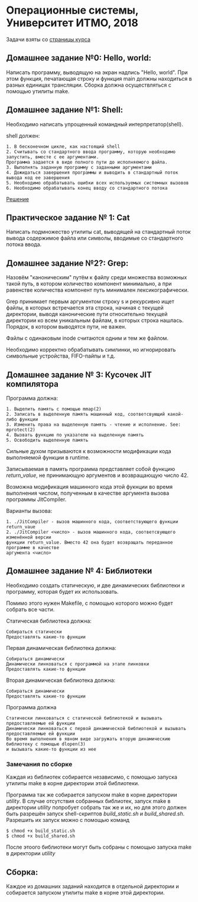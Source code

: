 # Операционные системы, Университет ИТМО, 2018

Задачи взяты со [страницы курса](http://neerc.ifmo.ru/~os/hw.html)

## Домашнее задание №0: Hello, world:

Написать программу, выводящую на экран надпись "Hello, world". При этом функция, печатающая строку и функция main должны
находиться в разных единицах трансляции. Сборка должна осуществляться с помощью утилиты make.

## Домашнее задание №1: Shell:

Необходимо написать упрощенный командный интерпретатор(shell).

shell должен:

    1. В бесконечном цикле, как настоящий shell
    2. Считывать со стандартного ввода программу, которую необходимо запустить, вместе с ее аргументами. 
    Программа задается в виде полного пути до исполняемого файла.
    3. Выполнять заданную программу с заданными аргументами
    4. Дожидаться завершения программы и выводить в стандартный поток вывода код ее завершения
    5. Необходимо обрабатывать ошибки всех используемых системных вызовов
    6. Необходимо обрабатывать конец вводу со стандартного потока

[Решение](Shell/)

## Практическое задание № 1: Cat

Написать подмножество утилиты cat, выводящей на стандартный поток вывода содержимое файла или символы, вводимые со стандартного потока ввода.

## Домашнее задание №2?: Grep:

Назовём "каноническим" путём к файлу среди множества возможных такой путь, в котором количество компонент минимально, а при равенстве количества компонент путь минимален лексикографически.

Grep принимает первым аргументом строку s и рекурсивно ищет файлы, в которых встречается эта строка, начиная с текущей директории, выводя канонические пути относительно текущей директории ко всем уникальным файлам, в которых строка нашлась. Порядок, в котором выводятся пути, не важен.

Файлы с одинаковым inode считаются одним и тем же файлом.

Необходимо корректно обрабатывать симлинки, но игнорировать символьные устройства, FIFO-пайпы и т.д.

## Домашнее задание № 3: Кусочек JIT компилятора

Программа должна:

    1. Выделить память с помощью mmap(2)
    2. Записать в выделенную память машинный код, соответсвующий какой-либо функции
    3. Изменить права на выделенную память - чтение и исполнение. See: mprotect(2)
    4. Вызвать функцию по указателю на выделенную память
    5. Освободить выделенную память
    
Сильные духом призываются к возможности модификации кода выполняемой функции в runtime.

Записываемая в память программа представляет собой функцию *return_value*, не принимающую аргументов и возвращающую число 42.

Возможна модификация машинного кода этой фукнции во время выполнения числом, полученным в качестве аргумента вызова программы JitCompiler.

Варианты вызова:

    1. ./JitCompiler - вызов машинного кода, соответствующего функции return_vaue
    2. ./JitCompiler <число> - вызов машинного кода, соответсвующего изменённой версии 
    функции return_value. Вместо 42 она будет возвращать переданное программе в качестве 
    аргумента <число>

## Домашнее задание № 4: Библиотеки
Необходимо создать статическую, и две динамических библиотеки и программу, которая будет их использовать.

Помимо этого нужен Makefile, с помощью которого можно будет собрать все части.

Статическая библиотека должна:

    Собираться статически
    Предоставлять какие-то функции

Первая динамическая библиотека должна:

    Собираться динамически
    Динамически линковаться с программой на этапе линковки
    Предоставлять какие-то функции

Вторая динамическая библиотека должна:

    Собираться динамически
    Предоставлять какие-то функции

Программа должна

    Статически линковаться с статической библиотекой и вызывать предоставляемые ей функции
    Динамически линковаться с первой динамической библиотекой и вызывать предоставляемые ей функции
    Во время выполнения в явном виде загружать вторую динамическию библиотеку с помощью dlopen(3) 
    и вызывать какие-то функции из нее

### Замечания по сборке
Каждая из библиотек собирается независимо, с помощью запуска утилиты make в корне директории этой библиотеки.

Программа так же собирается запуском make в корне директории *utility*. В случае отсутствия собранных библиотек, запуск make в директории *utility* попробует собрать так же и их, но для этого должен быть разрешён запуск shell-скриптов *build_static.sh* и *build_shared.sh*. Разрешить их запуск можно с помощью команд

    $ chmod +x build_static.sh
    $ chmod +x build_shared.sh

После этоого библиотеки могут быть собраны с помощью запуска make в директории *utility*

## Сборка:

Каждое из домашних заданий находится в отдельной директории и собирается запуском утилиты make в корне этой директории.
